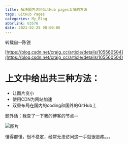 ```yaml
---
title: 解决国内访问GitHub pages太慢的方法
tags: GitHub Pages
categories: My_Blog
abbrlink: 63576
date: 2021-02-25 00:00:00
---
```

转载自--陈锐

[https://blog.csdn.net/craig_cc/article/details/105560504](https://blog.csdn.net/craig_cc/article/details/105560504)
<!--more-->
# 上文中给出共三种方法：

* 让图片变小
* 使用CDN为网站加速
* 双重布局在国内的coding和国外的GitHub上

题外话：我查了一下我的博客的节点--

![图片](https://uploader.shimo.im/f/BpZy4FsNuOOcxj6d.png!thumbnail?fileGuid=k8YRrKjcgKr989wJ)

懂得都懂，很不稳定，经常无法访问这一手就很蛋疼。。。


